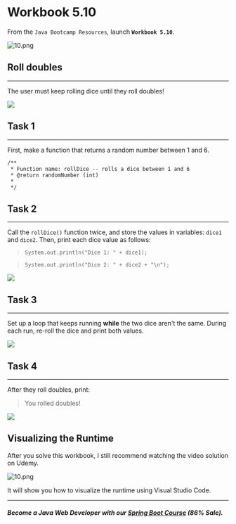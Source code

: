 # Workbook 5.10

From the `Java Bootcamp Resources`, launch **`Workbook 5.10`**.

![10.png](https://firebasestorage.googleapis.com/v0/b/learnthepart-75aed.appspot.com/o/images%2F6a42ef92-cfd2-4e81-a0b2-c6f615a43fe0?alt=media&token=d138c563-7c24-4801-9216-60e1d2d547e2)

## Roll doubles
------------

The user must keep rolling dice until they roll doubles!

![](https://firebasestorage.googleapis.com/v0/b/learnthepart-75aed.appspot.com/o/images%2Fcb5fa296-c3d6-4eca-9d47-4213d0b90041?alt=media&token=d3a619ff-8c3c-49da-8af8-fc478b2f8c04)

## Task 1
------

First, make a function that returns a random number between 1 and 6.

```
/**
 * Function name: rollDice -- rolls a dice between 1 and 6
 * @return randomNumber (int)
 *
 */
```

## Task 2
------

Call the `rollDice()` function twice, and store the values in variables: `dice1` and `dice2`. Then, print each dice value as follows:

> `System.out.println("Dice 1: " + dice1);`

> `System.out.println("Dice 2: " + dice2 + "\n");`

![](https://firebasestorage.googleapis.com/v0/b/learnthepart-75aed.appspot.com/o/images%2F72a466fb-300a-4cc1-b148-4cf89f4829f3?alt=media&token=1c2e8da0-eb28-4a9b-9ec7-e843b96c7f92)

## Task 3
------

Set up a loop that keeps running **while** the two dice aren't the same. During each run, re-roll the dice and print both values.

![](https://firebasestorage.googleapis.com/v0/b/learnthepart-75aed.appspot.com/o/images%2F142b3615-d71f-496b-86f1-2d212bec8d47?alt=media&token=904d4d69-d3b1-473f-9e73-a5423fd2e905)

## Task 4
------

After they roll doubles, print:

> You rolled doubles!

![](https://firebasestorage.googleapis.com/v0/b/learnthepart-75aed.appspot.com/o/images%2F4e307edd-61ed-49c6-aefa-9e0badb658bd?alt=media&token=35f9380a-dd47-4547-aee1-489deb658817)

## Visualizing the Runtime

After you solve this workbook, I still recommend watching the video solution on Udemy.

![10.png](https://firebasestorage.googleapis.com/v0/b/learnthepart-75aed.appspot.com/o/images%2F5c35e339-dd18-4bdb-ac2f-4c74d8d9e5fb?alt=media&token=aed33353-2982-4372-9774-c4ea68c5afcc)

It will show you how to visualize the runtime using Visual Studio Code.

----------
##### Become a Java Web Developer with our [Spring Boot Course](https://udemy-redirect-app.herokuapp.com/spring) (86% Sale).